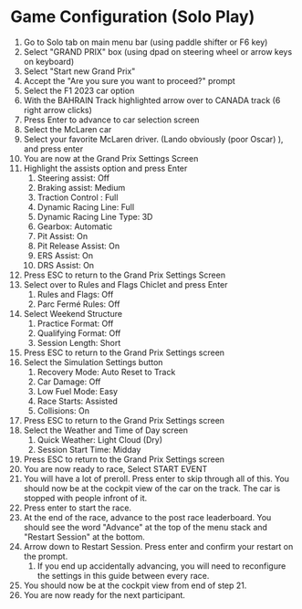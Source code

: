 # Game Configuration (Solo Play)

1. Go to Solo tab on main menu bar (using paddle shifter or F6 key)
2. Select "GRAND PRIX" box (using dpad on steering wheel or arrow keys on keyboard)
3. Select "Start new Grand Prix"
4. Accept the "Are you sure you want to proceed?" prompt
5. Select the F1 2023 car option
6. With the BAHRAIN Track highlighted arrow over to CANADA track (6 right arrow clicks)
7. Press Enter to advance to car selection screen
8. Select the McLaren car
9. Select your favorite McLaren driver. (Lando obviously (poor Oscar) ), and press enter
10. You are now at the Grand Prix Settings Screen
11. Highlight the assists option and press Enter
    1. Steering assist: Off
    2. Braking assist: Medium
    3. Traction Control : Full
    4. Dynamic Racing Line: Full
    5. Dynamic Racing Line Type: 3D
    6. Gearbox: Automatic
    7. Pit Assist: On
    8. Pit Release Assist: On
    9. ERS Assist: On
    10. DRS Assist: On
12. Press ESC to return to the Grand Prix Settings Screen
13. Select over to Rules and Flags Chiclet and press Enter
    1. Rules and Flags: Off
    2. Parc Fermé Rules: Off
14. Select Weekend Structure
    1. Practice Format: Off
    2. Qualifying Format: Off
    3. Session Length: Short
15. Press ESC to return to the Grand Prix Settings screen
16. Select the Simulation Settings button
    1. Recovery Mode: Auto Reset to Track
    2. Car Damage: Off
    3. Low Fuel Mode: Easy
    4. Race Starts: Assisted
    5. Collisions: On
17. Press ESC to return to the Grand Prix Settings screen
18. Select the Weather and Time of Day screen
    1. Quick Weather: Light Cloud (Dry)
    2. Session Start Time: Midday
19. Press ESC to return to the Grand Prix Settings screen
20. You are now ready to race, Select START EVENT
21. You will have a lot of preroll. Press enter to skip through all of this. You should now be at the cockpit view of the car on the track. The car is stopped with people infront of it.
22. Press enter to start the race.
23. At the end of the race, advance to the post race leaderboard. You should see the word "Advance" at the top of the menu stack and "Restart Session" at the bottom.
24. Arrow down to Restart Session. Press enter and confirm your restart on the prompt.
    1. If you end up accidentally advancing, you will need to reconfigure the settings in this guide between every race.
25. You should now be at the cockpit view from end of step 21.
26. You are now ready for the next participant.
